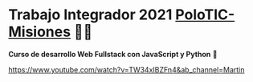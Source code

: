 # Trabajo Integrador 2021 [PoloTIC-Misiones](https://polotic.misiones.gob.ar/) :man_technologist:
**Curso de desarrollo Web Fullstack con JavaScript y Python** :snake:

https://www.youtube.com/watch?v=TW34xIBZFn4&ab_channel=Martin
